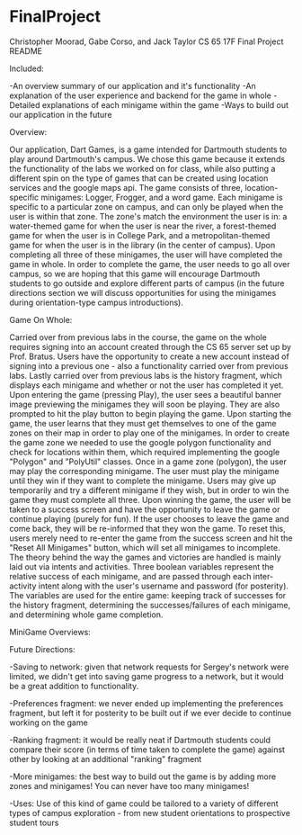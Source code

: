 # FinalProject

Christopher Moorad, Gabe Corso, and Jack Taylor
CS 65 17F Final Project README


Included:

-An overview summary of our application and it's functionality
-An explanation of the user experience and backend for the game in whole
-Detailed explanations of each minigame within the game
-Ways to build out our application in the future



Overview:

Our application, Dart Games, is a game intended for Dartmouth students to play around Dartmouth's campus. We chose this game because it extends the functionality of the labs we worked on for class, while also putting a different spin on the type of games that can be created using location services and the google maps api. The game consists of three, location-specific minigames: Logger, Frogger, and a word game. Each minigame is specific to a particular zone on campus, and can only be played when the user is within that zone. The zone's match the environment the user is in: a water-themed game for when the user is near the river, a forest-themed game for when the user is in College Park, and a metropolitan-themed game for when the user is in the library (in the center of campus). Upon completing all three of these minigames, the user will have completed the game in whole. In order to complete the game, the user needs to go all over campus, so we are hoping that this game will encourage Dartmouth students to go outside and explore different parts of campus (in the future directions section we will discuss  opportunities for using the minigames during orientation-type campus introductions).



Game On Whole:

Carried over from previous labs in the course, the game on the whole requires signing into an account created through the CS 65 server set up by Prof. Bratus. Users have the opportunity to create a new account instead of signing into a previous one - also a functionality carried over from previous labs. Lastly carried over from previous labs is the history fragment, which displays each minigame and whether or not the user has completed it yet. Upon entering the game (pressing Play), the user sees a beautiful banner image previewing the minigames they will soon be playing. They are also prompted to hit the play button to begin playing the game. Upon starting the game, the user learns that they must get themselves to one of the game zones on their map in order to play one of the minigames. In order to create the game zone we needed to use the google polygon functionality and check for locations within them, which required implementing the google "Polygon" and "PolyUtil" classes. Once in a game zone (polygon), the user may play the corresponding minigame. The user must play the minigame until they win if they want to complete the minigame. Users may give up temporarily and try a different minigame if they wish, but in order to win the game they must complete all three. Upon winning the game, the user will be taken to a success screen and have the opportunity to leave the game or continue playing (purely for fun). If the user chooses to leave the game and come back, they will be re-informed that they won the game. To reset this, users merely need to re-enter the game from the success screen and hit the "Reset All Minigames" button, which will set all minigames to incomplete. The theory behind the way the games and victories are handled is mainly laid out via intents and activities. Three boolean variables represent the relative success of each minigame, and are passed through each inter-activity intent along with the user's username and password (for posterity). The variables are used for the entire game: keeping track of successes for the history fragment, determining the successes/failures of each minigame, and determining whole game completion.



MiniGame Overviews:



Future Directions:

-Saving to network: given that network requests for Sergey's network were limited, we didn't get into saving game progress to a network, but it would be a great addition to functionality.

-Preferences fragment: we never ended up implementing the preferences fragment, but left it for posterity to be built out if we ever decide to continue working on the game

-Ranking fragment: it would be really neat if Dartmouth students could compare their score (in terms of time taken to complete the game) against other by looking at an additional "ranking" fragment

-More minigames: the best way to build out the game is by adding more zones and minigames! You can never have too many minigames!

-Uses: Use of this kind of game could be tailored to a variety of different types of campus exploration - from new student orientations to prospective student tours

